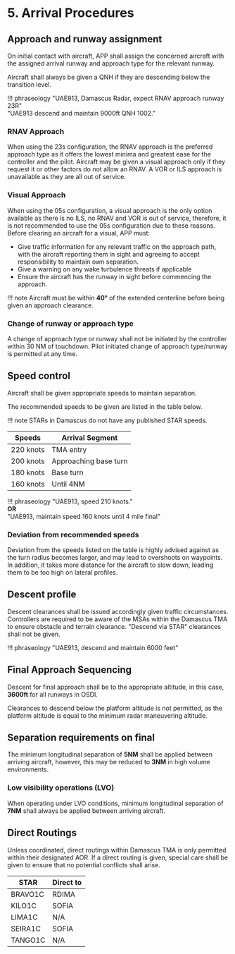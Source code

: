 # 5. Arrival Procedures

## Approach and runway assignment

On initial contact with aircraft, APP shall assign the concerned aircraft with the assigned arrival runway and approach type for the relevant runway.

Aircraft shall always be given a QNH if they are descending below the transition level.

!!! phraseology
    "UAE913, Damascus Radar, expect RNAV approach runway 23R"<br>"UAE913 descend and maintain 9000ft QNH 1002."

### RNAV Approach

When using the 23s configuration, the RNAV approach is the preferred approach type as it offers the lowest minima and greatest ease for the controller and the pilot. Aircraft may be given a visual approach only if they request it or other factors do not allow an RNAV. A VOR or ILS approach is unavailable as they are all out of service.

### Visual Approach

When using the 05s configuration, a visual approach is the only option available as there is no ILS, no RNAV and VOR is out of service, therefore, it is not recommended to use the 05s configuration due to these reasons. Before clearing an aircraft for a visual, APP must:

- Give traffic information for any relevant traffic on the approach path, with the aircraft reporting them in sight and agreeing to accept responsibility to maintain own separation.
- Give a warning on any wake turbulence threats if applicable
- Ensure the aircraft has the runway in sight before commencing the approach.

!!! note
    Aircraft must be within **40°** of the extended centerline before being given an approach clearance.

### Change of runway or approach type

A change of approach type or runway shall not be initiated by the controller within 30 NM of touchdown. Pilot initiated change of approach type/runway is permitted at any time.

## Speed control

Aircraft shall be given appropriate speeds to maintain separation.

The recommended speeds to be given are listed in the table below.

!!! note
    STARs in Damascus do not have any published STAR speeds.

| Speeds | Arrival Segment |
| ------ | --------------- |
| 220 knots | TMA entry |
| 200 knots | Approaching base turn |
| 180 knots | Base turn |
| 160 knots | Until 4NM |

!!! phraseology
    "UAE913, speed 210 knots."<br>**OR**<br>"UAE913, maintain speed 160 knots until 4 mile final"

### Deviation from recommended speeds

Deviation from the speeds listed on the table is highly advised against as the turn radius becomes larger, and may lead to overshoots on waypoints. In addition, it takes more distance for the aircraft to slow down, leading them to be too high on lateral profiles.

## Descent profile

Descent clearances shall be issued accordingly given traffic circumstances. Controllers are required to be aware of the MSAs within the Damascus TMA to ensure obstacle and terrain clearance. "Descend via STAR" clearances shall not be given.

!!! phraseology
    "UAE913, descend and maintain 6000 feet"

## Final Approach Sequencing

Descent for final approach shall be to the appropriate altitude, in this case, **3600ft** for all runways in OSDI.

Clearances to descend below the platform altitude is not permitted, as the platform altitude is equal to the minimum radar maneuvering altitude.

## Separation requirements on final

The minimum longitudinal separation of **5NM** shall be applied between arriving aircraft, however, this may be reduced to **3NM** in high volume environments.

### Low visibility operations (LVO)

When operating under LVO conditions, minimum longitudinal separation of **7NM** shall always be applied between arriving aircraft.

## Direct Routings

Unless coordinated, direct routings within Damascus TMA is only permitted within their designated AOR. If a direct routing is given, special care shall be given to ensure that no potential conflicts shall arise.

| STAR | Direct to |
| ---- | --------- |
| BRAVO1C | RDIMA |
| KILO1C | SOFIA |
| LIMA1C | N/A |
| SEIRA1C | SOFIA |
| TANGO1C | N/A |

